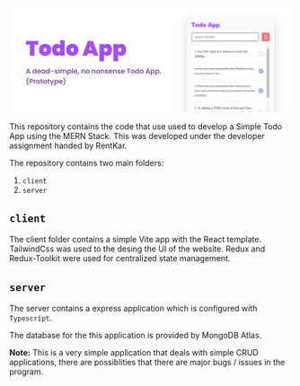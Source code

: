 ![Repository Cover Image](assets/cover-image.png "Cover Image")

This repository contains the code that use used to develop a Simple Todo App using the MERN Stack. This was developed under the developer assignment handed by RentKar. 

The repository contains two main folders:
1. `client`
2. `server`

## `client`
The client folder contains a simple Vite app with the React template. TailwindCss was used to the desing the UI of the website. Redux and Redux-Toolkit were used for centralized state management.

## `server`
The server contains a express application which is configured with `Typescript`.

The database for the this application is provided by MongoDB Atlas.

**Note:**
This is a very simple application that deals with simple CRUD applications, there are possiblities that there are major bugs / issues in the program.

